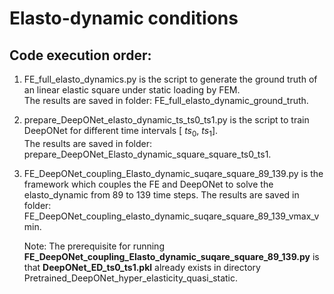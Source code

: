 # Elasto-dynamic conditions  
## Code execution order:  
1. FE_full_elasto_dynamics.py is the script to generate the ground truth of an linear elastic square under static loading by FEM.  
   The results are saved in folder: FE_full_elasto_dynamic_ground_truth.  

2. prepare_DeepONet_elasto_dynamic_ts_ts0_ts1.py is the script to train DeepONet for different time intervals [ $ts_0$, $ts_1$].  
   The results are saved in folder: prepare_DeepONet_Elasto_dynamic_square_square_ts0_ts1.  

4. FE_DeepONet_coupling_Elasto_dynamic_suqare_square_89_139.py is the framework which couples the FE and DeepONet to solve the elasto_dynamic from 89 to 139 time steps.
   The results are saved in folder: FE_DeepONet_coupling_elasto_dynamic_suqare_square_89_139_vmax_vmin.

   Note: The prerequisite for running **FE_DeepONet_coupling_Elasto_dynamic_suqare_square_89_139.py** is that **DeepONet_ED_ts0_ts1.pkl** already exists in directory Pretrained_DeepONet_hyper_elasticity_quasi_static.

